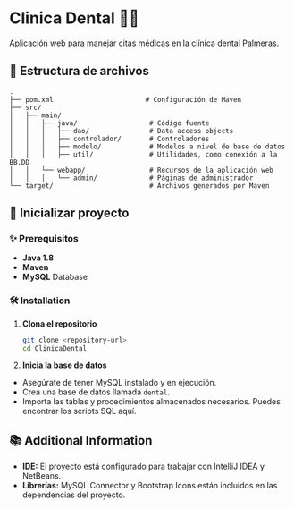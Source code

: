 # Clinica Dental 🦷🏥

Aplicación web para manejar citas médicas en la clínica dental Palmeras.

## 📂 Estructura de archivos

```
.
├── pom.xml                       # Configuración de Maven
├── src/
│   ├── main/
│   │   ├── java/                  # Código fuente
│   │   │   ├── dao/               # Data access objects
│   │   │   ├── controlador/       # Controladores
│   │   │   ├── modelo/            # Modelos a nivel de base de datos
│   │   │   ├── util/              # Utilidades, como conexión a la BB.DD
│   │   └── webapp/                # Recursos de la aplicación web
│   │   │   └── admin/             # Páginas de administrador
└── target/                        # Archivos generados por Maven
```

## 🚀 Inicializar proyecto

### ✨ Prerequisitos

- **Java 1.8**
- **Maven**
- **MySQL** Database

### 🛠️ Installation

1. **Clona el repositorio**

   ```sh
   git clone <repository-url>
   cd ClinicaDental
   ```

2. **Inicia la base de datos**

  - Asegúrate de tener MySQL instalado y en ejecución.
  - Crea una base de datos llamada `dental`.
  - Importa las tablas y procedimientos almacenados necesarios. Puedes encontrar los scripts SQL aquí.

## 📚 Additional Information

- **IDE:** El proyecto está configurado para trabajar con IntelliJ IDEA y NetBeans.
- **Librerías:** MySQL Connector y Bootstrap Icons están incluidos en las dependencias del proyecto.
